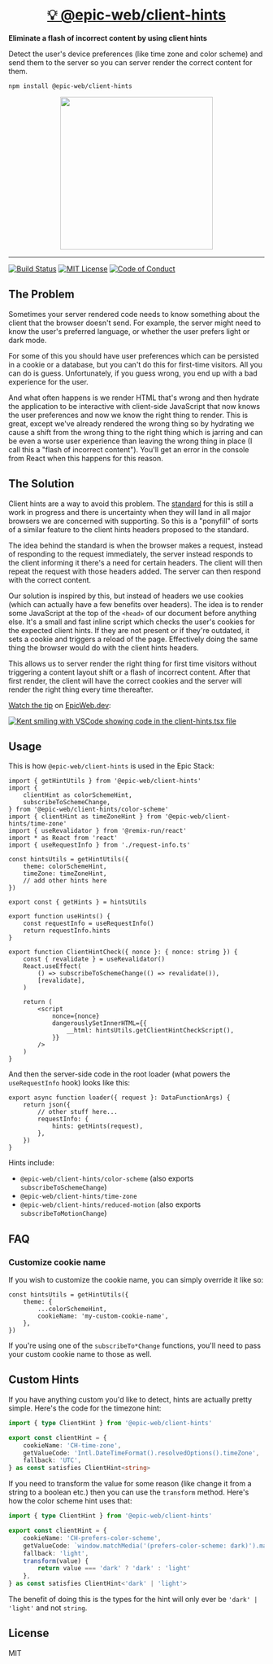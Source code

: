<div>
  <h1 align="center"><a href="https://npm.im/@epic-web/client-hints">💡 @epic-web/client-hints</a></h1>
  <strong>
    Eliminate a flash of incorrect content by using client hints
  </strong>
  <p>
    Detect the user's device preferences (like time zone and color scheme) and
    send them to the server so you can server render the correct content for
    them.
  </p>
</div>

```
npm install @epic-web/client-hints
```

<div align="center">
  <a
    alt="Epic Web logo"
    href="https://www.epicweb.dev"
  >
    <img
      width="300px"
      src="https://github-production-user-asset-6210df.s3.amazonaws.com/1500684/257881576-fd66040b-679f-4f25-b0d0-ab886a14909a.png"
    />
  </a>
</div>

<hr />

<!-- prettier-ignore-start -->
[![Build Status][build-badge]][build]
[![MIT License][license-badge]][license]
[![Code of Conduct][coc-badge]][coc]
<!-- prettier-ignore-end -->

## The Problem

Sometimes your server rendered code needs to know something about the client that
the browser doesn't send. For example, the server might need to know the user's
preferred language, or whether the user prefers light or dark mode.

For some of this you should have user preferences which can be persisted in a
cookie or a database, but you can't do this for first-time visitors. All you can
do is guess. Unfortunately, if you guess wrong, you end up with a bad experience
for the user.

And what often happens is we render HTML that's wrong and then hydrate the
application to be interactive with client-side JavaScript that now knows the
user preferences and now we know the right thing to render. This is great,
except we've already rendered the wrong thing so by hydrating we cause a shift
from the wrong thing to the right thing which is jarring and can be even a worse
user experience than leaving the wrong thing in place (I call this a "flash of
incorrect content"). You'll get an error in the console from React when this
happens for this reason.

## The Solution

Client hints are a way to avoid this problem. The
[standard](https://wicg.github.io/user-preference-media-features-headers/#usage-example)
for this is still a work in progress and there is uncertainty when they will
land in all major browsers we are concerned with supporting. So this is a
"ponyfill" of sorts of a similar feature to the client hints headers proposed to
the standard.

The idea behind the standard is when the browser makes a request, instead of
responding to the request immediately, the server instead responds to the client
informing it there's a need for certain headers. The client will then repeat the
request with those headers added. The server can then respond with the correct
content.

Our solution is inspired by this, but instead of headers we use cookies (which
can actually have a few benefits over headers). The idea is to render some
JavaScript at the top of the `<head>` of our document before anything else. It's
a small and fast inline script which checks the user's cookies for the expected
client hints. If they are not present or if they're outdated, it sets a cookie
and triggers a reload of the page. Effectively doing the same thing the browser
would do with the client hints headers.

This allows us to server render the right thing for first time visitors without
triggering a content layout shift or a flash of incorrect content. After that
first render, the client will have the correct cookies and the server will
render the right thing every time thereafter.

[Watch the tip](https://www.epicweb.dev/tips/use-client-hints-to-eliminate-content-layout-shift)
on [EpicWeb.dev](https://www.epicweb.dev):

[![Kent smiling with VSCode showing code in the client-hints.tsx file](https://github-production-user-asset-6210df.s3.amazonaws.com/1500684/242997340-ede18d0a-c117-4c65-9f1e-a87f262e4ce1.jpg)](https://www.epicweb.dev/tips/use-client-hints-to-eliminate-content-layout-shift)

## Usage

This is how `@epic-web/client-hints` is used in the Epic Stack:

```tsx
import { getHintUtils } from '@epic-web/client-hints'
import {
	clientHint as colorSchemeHint,
	subscribeToSchemeChange,
} from '@epic-web/client-hints/color-scheme'
import { clientHint as timeZoneHint } from '@epic-web/client-hints/time-zone'
import { useRevalidator } from '@remix-run/react'
import * as React from 'react'
import { useRequestInfo } from './request-info.ts'

const hintsUtils = getHintUtils({
	theme: colorSchemeHint,
	timeZone: timeZoneHint,
	// add other hints here
})

export const { getHints } = hintsUtils

export function useHints() {
	const requestInfo = useRequestInfo()
	return requestInfo.hints
}

export function ClientHintCheck({ nonce }: { nonce: string }) {
	const { revalidate } = useRevalidator()
	React.useEffect(
		() => subscribeToSchemeChange(() => revalidate()),
		[revalidate],
	)

	return (
		<script
			nonce={nonce}
			dangerouslySetInnerHTML={{
				__html: hintsUtils.getClientHintCheckScript(),
			}}
		/>
	)
}
```

And then the server-side code in the root loader (what powers the
`useRequestInfo` hook) looks like this:

```tsx
export async function loader({ request }: DataFunctionArgs) {
	return json({
		// other stuff here...
		requestInfo: {
			hints: getHints(request),
		},
	})
}
```

Hints include:

- `@epic-web/client-hints/color-scheme` (also exports `subscribeToSchemeChange`)
- `@epic-web/client-hints/time-zone`
- `@epic-web/client-hints/reduced-motion` (also exports
  `subscribeToMotionChange`)

## FAQ

### Customize cookie name

If you wish to customize the cookie name, you can simply override it like so:

```tsx
const hintsUtils = getHintUtils({
	theme: {
		...colorSchemeHint,
		cookieName: 'my-custom-cookie-name',
	},
})
```

If you're using one of the `subscribeTo*Change` functions, you'll need to pass
your custom cookie name to those as well.

## Custom Hints

If you have anything custom you'd like to detect, hints are actually pretty
simple. Here's the code for the timezone hint:

```ts
import { type ClientHint } from '@epic-web/client-hints'

export const clientHint = {
	cookieName: 'CH-time-zone',
	getValueCode: 'Intl.DateTimeFormat().resolvedOptions().timeZone',
	fallback: 'UTC',
} as const satisfies ClientHint<string>
```

If you need to transform the value for some reason (like change it from a string
to a boolean etc.) then you can use the `transform` method. Here's how the color
scheme hint uses that:

```ts
import { type ClientHint } from '@epic-web/client-hints'

export const clientHint = {
	cookieName: 'CH-prefers-color-scheme',
	getValueCode: `window.matchMedia('(prefers-color-scheme: dark)').matches ? 'dark' : 'light'`,
	fallback: 'light',
	transform(value) {
		return value === 'dark' ? 'dark' : 'light'
	},
} as const satisfies ClientHint<'dark' | 'light'>
```

The benefit of doing this is the types for the hint will only ever be
`'dark' | 'light'` and not `string`.

## License

MIT

<!-- prettier-ignore-start -->
[build-badge]: https://img.shields.io/github/actions/workflow/status/epicweb-dev/client-hints/release.yml?branch=main&logo=github&style=flat-square
[build]: https://github.com/epicweb-dev/client-hints/actions?query=workflow%3Arelease
[license-badge]: https://img.shields.io/badge/license-MIT%20License-blue.svg?style=flat-square
[license]: https://github.com/epicweb-dev/client-hints/blob/main/LICENSE
[coc-badge]: https://img.shields.io/badge/code%20of-conduct-ff69b4.svg?style=flat-square
[coc]: https://kentcdodds.com/conduct
<!-- prettier-ignore-end -->
